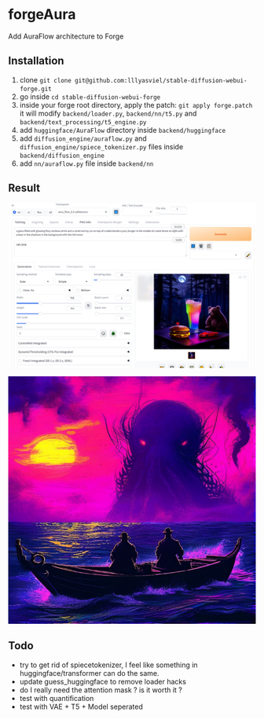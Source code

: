 # forgeAura

Add AuraFlow architecture to Forge

## Installation

1) clone `git clone git@github.com:lllyasviel/stable-diffusion-webui-forge.git`
2) go inside `cd stable-diffusion-webui-forge`
3) inside your forge root directory, apply the patch: `git apply forge.patch` it will modify `backend/loader.py`, `backend/nn/t5.py` and `backend/text_processing/t5_engine.py`
4) add `huggingface/AuraFlow` directory inside `backend/huggingface`
5) add `diffusion_engine/auraflow.py` and `diffusion_engine/spiece_tokenizer.py` files inside `backend/diffusion_engine`
6) add `nn/auraflow.py` file inside `backend/nn`

## Result

![forge](forge.png)

![cthulhu](cthulhu.png)

## Todo

- try to get rid of spiecetokenizer, I feel like something in huggingface/transformer can do the same.
- update guess_huggingface to remove loader hacks
- do I really need the attention mask ? is it worth it ?
- test with quantification
- test with VAE + T5 + Model seperated
